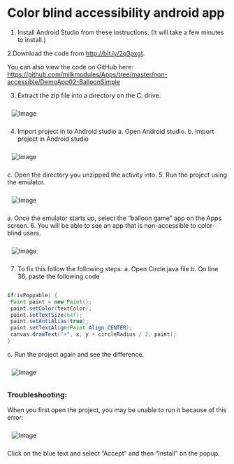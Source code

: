 # Color blind accessibility android app

1. Install Android Studio from these instructions. (It will take a few minutes to install.)

2.Download the code from http://bit.ly/2q3pxgt.

You can also view the code on GitHub here: https://github.com/milkmodules/Apps/tree/master/non-accessible/DemoApp02-BalloonSimple

3. Extract the zip file into a directory on the C: drive.
<img style="margin:10px;" src="https://github.com/milk-modules/milk-modules.github.io/blob/master/images/readme/image1.png" alt="Image">

4. Import project in to Android studio
a. Open Android studio.
b. Import project in Android studio

<img style="margin:10px;" src="https://github.com/milk-modules/milk-modules.github.io/blob/master/images/readme/image2.png" alt="Image">

c. Open the directory you unzipped the activity into.
5. Run the project using the emulator.

<img style="margin:10px;" src="https://github.com/milk-modules/milk-modules.github.io/blob/master/images/readme/image3.png" alt="Image">

a. Once the emulator starts up, select the “balloon game” app on the Apps screen.
6. You will be able to see an app that is non-accessible to color-blind users.

<img style="margin:10px;" src="https://github.com/milk-modules/milk-modules.github.io/blob/master/images/readme/image4.png" alt="Image">

7. To fix this follow the following steps:
a. Open Circle.java file
b. On line 36, paste the following code

```java

if(isPoppable) {
 Paint paint = new Paint();
 paint.setColor(textColor);
 paint.setTextSize(64f);
 paint.setAntiAlias(true);
 paint.setTextAlign(Paint.Align.CENTER);
 canvas.drawText("+", x, y + circleRadius / 2, paint);
}

```

c. Run the project again and see the difference.

<img style="margin:10px;" src="https://github.com/milk-modules/milk-modules.github.io/blob/master/images/readme/image5.png" alt="Image">

### Troubleshooting:
When you first open the project, you may be unable to run it because of this error:

<img style="margin:10px;" src="https://github.com/milk-modules/milk-modules.github.io/blob/master/images/readme/image6.png" alt="Image">

Click on the blue text and select “Accept” and then “Install” on the popup. 
